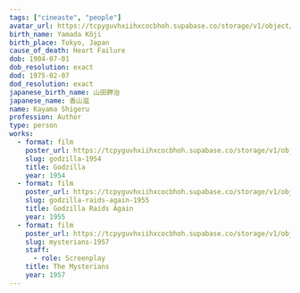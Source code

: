 ```yaml
---
tags: ["cineaste", "people"]
avatar_url: https://tcpyguvhxiihxcocbhoh.supabase.co/storage/v1/object/public/godzilla-cineaste-public/content/people/kayama-shigeru/kayama-shigeru.jpg
birth_name: Yamada Kôji
birth_place: Tokyo, Japan
cause_of_death: Heart Failure
dob: 1904-07-01
dob_resolution: exact
dod: 1975-02-07
dod_resolution: exact
japanese_birth_name: 山田鉀治
japanese_name: 香山滋
name: Kayama Shigeru
profession: Author
type: person
works:
  - format: film
    poster_url: https://tcpyguvhxiihxcocbhoh.supabase.co/storage/v1/object/public/godzilla-cineaste-public/content/films/godzilla-1954/posters/godzilla-1954.jpg
    slug: godzilla-1954
    title: Godzilla
    year: 1954
  - format: film
    poster_url: https://tcpyguvhxiihxcocbhoh.supabase.co/storage/v1/object/public/godzilla-cineaste-public/content/films/godzilla-raids-again-1955/posters/godzilla-raids-again-1955.jpg
    slug: godzilla-raids-again-1955
    title: Godzilla Raids Again
    year: 1955
  - format: film
    poster_url: https://tcpyguvhxiihxcocbhoh.supabase.co/storage/v1/object/public/godzilla-cineaste-public/content/films/mysterians-1957/posters/mysterians-1957.jpg
    slug: mysterians-1957
    staff:
      - role: Screenplay
    title: The Mysterians
    year: 1957
---
```


